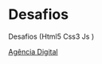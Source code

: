 # Desafios
 Desafios (Html5 Css3 Js )

<a href="https://carlossoares123.github.io/Desafios/Agencia%20Digital/">Agência Digital</a>